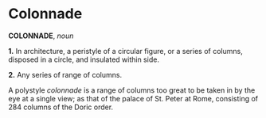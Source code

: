 # Colonnade

**COLONNADE**, _noun_

**1.** In architecture, a peristyle of a circular figure, or a series of columns, disposed in a circle, and insulated within side.

**2.** Any series of range of columns.

A polystyle _colonnade_ is a range of columns too great to be taken in by the eye at a single view; as that of the palace of St. Peter at Rome, consisting of 284 columns of the Doric order.